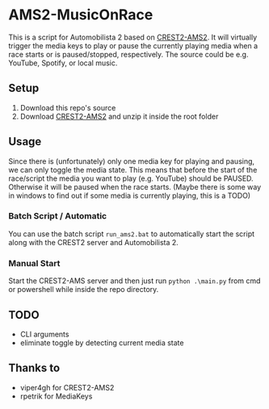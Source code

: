 # AMS2-MusicOnRace
This is a script for Automobilista 2 based on [CREST2-AMS2](https://github.com/viper4gh/CREST2-AMS2). 
It will virtually trigger the media keys to play or pause the currently playing media when a race starts or is paused/stopped, respectively. 
The source could be e.g. YouTube, Spotify, or local music.


## Setup
1. Download this repo's source
2. Download [CREST2-AMS2](https://github.com/viper4gh/CREST2-AMS2) and unzip it inside the root folder


## Usage

Since there is (unfortunately) only one media key for playing and pausing, we can only toggle the media state.
This means that before the start of the race/script the media you want to play (e.g. YouTube) should be PAUSED.
Otherwise it will be paused when the race starts.
(Maybe there is some way in windows to find out if some media is currently playing, this is a TODO)

### Batch Script / Automatic
You can use the batch script `run_ams2.bat` to automatically start the script along with the CREST2 server
and Automobilista 2.

### Manual Start
Start the CREST2-AMS server and then just run `python .\main.py` from cmd or powershell while inside the
repo directory.


## TODO
- CLI arguments
- eliminate toggle by detecting current media state


## Thanks to
- viper4gh for CREST2-AMS2
- rpetrik for MediaKeys

